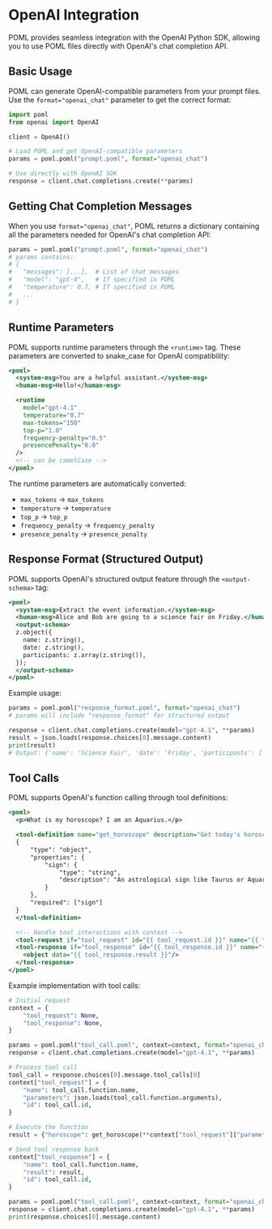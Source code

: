 # OpenAI Integration

POML provides seamless integration with the OpenAI Python SDK, allowing you to use POML files directly with OpenAI's chat completion API.

## Basic Usage

POML can generate OpenAI-compatible parameters from your prompt files. Use the `format="openai_chat"` parameter to get the correct format:

```python
import poml
from openai import OpenAI

client = OpenAI()

# Load POML and get OpenAI-compatible parameters
params = poml.poml("prompt.poml", format="openai_chat")

# Use directly with OpenAI SDK
response = client.chat.completions.create(**params)
```

## Getting Chat Completion Messages

When you use `format="openai_chat"`, POML returns a dictionary containing all the parameters needed for OpenAI's chat completion API:

```python
params = poml.poml("prompt.poml", format="openai_chat")
# params contains:
# {
#   "messages": [...],  # List of chat messages
#   "model": "gpt-4",   # If specified in POML
#   "temperature": 0.7, # If specified in POML
#   ...
# }
```

## Runtime Parameters

POML supports runtime parameters through the `<runtime>` tag. These parameters are converted to snake_case for OpenAI compatibility:

```xml
<poml>
  <system-msg>You are a helpful assistant.</system-msg>
  <human-msg>Hello!</human-msg>

  <runtime
    model="gpt-4.1"
    temperature="0.7"
    max-tokens="150"
    top-p="1.0"
    frequency-penalty="0.5"
    presencePenalty="0.0"
  />
  <!-- can be camelCase -->
</poml>
```

The runtime parameters are automatically converted:

- `max_tokens` -> `max_tokens`
- `temperature` -> `temperature`
- `top_p` -> `top_p`
- `frequency_penalty` -> `frequency_penalty`
- `presence_penalty` -> `presence_penalty`

## Response Format (Structured Output)

POML supports OpenAI's structured output feature through the `<output-schema>` tag:

```xml
<poml>
  <system-msg>Extract the event information.</system-msg>
  <human-msg>Alice and Bob are going to a science fair on Friday.</human-msg>
  <output-schema>
  z.object({
    name: z.string(),
    date: z.string(),
    participants: z.array(z.string()),
  });
  </output-schema>
</poml>
```

Example usage:

```python
params = poml.poml("response_format.poml", format="openai_chat")
# params will include "response_format" for structured output

response = client.chat.completions.create(model="gpt-4.1", **params)
result = json.loads(response.choices[0].message.content)
print(result)
# Output: {'name': 'Science Fair', 'date': 'Friday', 'participants': ['Alice', 'Bob']}
```

## Tool Calls

POML supports OpenAI's function calling through tool definitions:

```xml
<poml>
  <p>What is my horoscope? I am an Aquarius.</p>

  <tool-definition name="get_horoscope" description="Get today's horoscope for an astrological sign.">
  {
      "type": "object",
      "properties": {
          "sign": {
              "type": "string",
              "description": "An astrological sign like Taurus or Aquarius"
          }
      },
      "required": ["sign"]
  }
  </tool-definition>

  <!-- Handle tool interactions with context -->
  <tool-request if="tool_request" id="{{ tool_request.id }}" name="{{ tool_request.name }}" parameters="{{ tool_request.parameters }}" />
  <tool-response if="tool_response" id="{{ tool_response.id }}" name="{{ tool_response.name }}">
    <object data="{{ tool_response.result }}"/>
  </tool-response>
</poml>
```

Example implementation with tool calls:

```python
# Initial request
context = {
    "tool_request": None,
    "tool_response": None,
}

params = poml.poml("tool_call.poml", context=context, format="openai_chat")
response = client.chat.completions.create(model="gpt-4.1", **params)

# Process tool call
tool_call = response.choices[0].message.tool_calls[0]
context["tool_request"] = {
    "name": tool_call.function.name,
    "parameters": json.loads(tool_call.function.arguments),
    "id": tool_call.id,
}

# Execute the function
result = {"horoscope": get_horoscope(**context["tool_request"]["parameters"])}

# Send tool response back
context["tool_response"] = {
    "name": tool_call.function.name,
    "result": result,
    "id": tool_call.id,
}

params = poml.poml("tool_call.poml", context=context, format="openai_chat")
response = client.chat.completions.create(model="gpt-4.1", **params)
print(response.choices[0].message.content)
```
